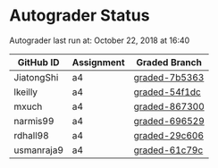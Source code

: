 # Autograder Status
Autograder last run at: October 22, 2018 at 16:40

| GitHub ID | Assignment | Graded Branch |
|-----------|------------|---------------|
| JiatongShi | a4 | [graded-7b5363](https://github.com/Fall2018COMP401-001/a4-JiatongShi/tree/graded-7b5363) | 
| lkeilly | a4 | [graded-54f1dc](https://github.com/Fall2018COMP401-001/a4-lkeilly/tree/graded-54f1dc) | 
| mxuch | a4 | [graded-867300](https://github.com/Fall2018COMP401-001/a4-mxuch/tree/graded-867300) | 
| narmis99 | a4 | [graded-696529](https://github.com/Fall2018COMP401-001/a4-narmis99/tree/graded-696529) | 
| rdhall98 | a4 | [graded-29c606](https://github.com/Fall2018COMP401-001/a4-rdhall98/tree/graded-29c606) | 
| usmanraja9 | a4 | [graded-61c79c](https://github.com/Fall2018COMP401-001/a4-usmanraja9/tree/graded-61c79c) | 

